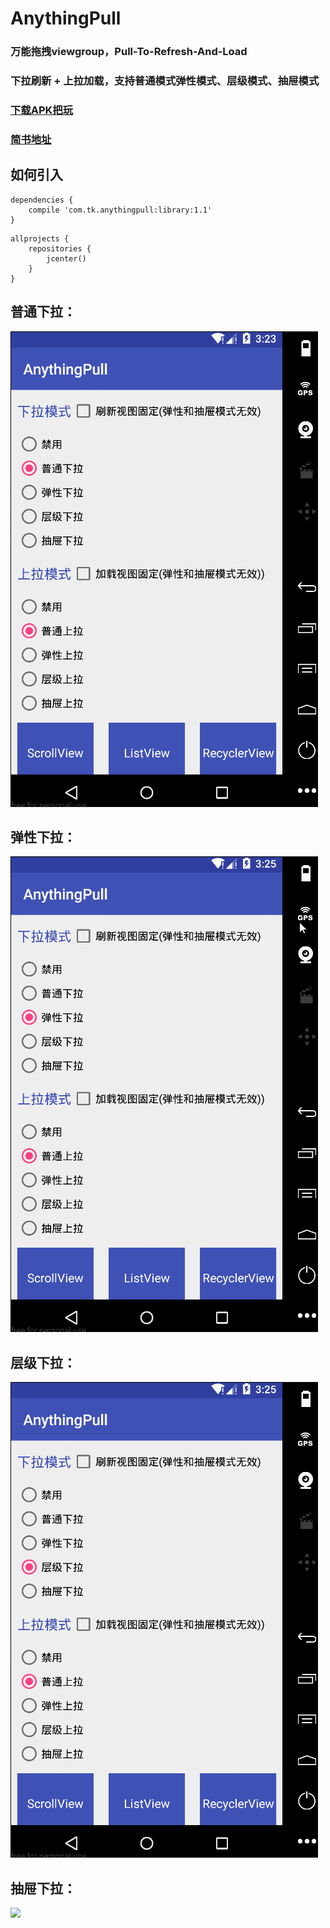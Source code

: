 # AnythingPull

### 万能拖拽viewgroup，Pull-To-Refresh-And-Load

### 下拉刷新 + 上拉加载，支持普通模式弹性模式、层级模式、抽屉模式

### [下载APK把玩](https://raw.githubusercontent.com/TruthKeeper/AnythingPull/master/Sample.apk)

### [简书地址](http://www.jianshu.com/p/6eb347d7e207)

## 如何引入
```
dependencies {
    compile 'com.tk.anythingpull:library:1.1'
}
```
```
allprojects {
    repositories {
        jcenter()
    }
}
```

## 普通下拉：
![](https://github.com/TruthKeeper/AnythingPull/blob/master/screenshot/pull.gif)

## 弹性下拉：
![](https://github.com/TruthKeeper/AnythingPull/blob/master/screenshot/flex.gif)

## 层级下拉：
![](https://github.com/TruthKeeper/AnythingPull/blob/master/screenshot/layer.gif)

## 抽屉下拉：
![](https://github.com/TruthKeeper/AnythingPull/blob/master/screenshot/dst.gif)
